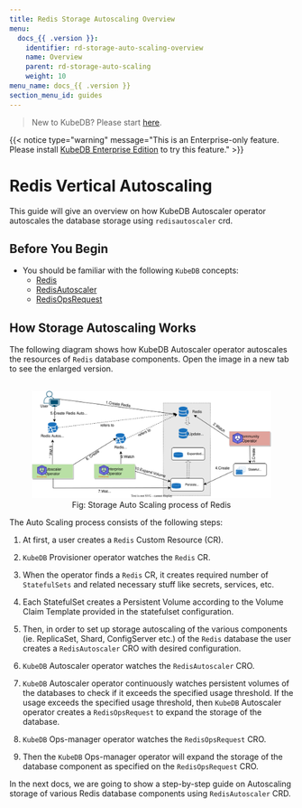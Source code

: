 ```yaml
---
title: Redis Storage Autoscaling Overview
menu:
  docs_{{ .version }}:
    identifier: rd-storage-auto-scaling-overview
    name: Overview
    parent: rd-storage-auto-scaling
    weight: 10
menu_name: docs_{{ .version }}
section_menu_id: guides
---
```


> New to KubeDB? Please start [here](/docs/README.md).

{{< notice type="warning" message="This is an Enterprise-only feature. Please install [KubeDB Enterprise Edition](/docs/setup/install/enterprise.md) to try this feature." >}}

# Redis Vertical Autoscaling

This guide will give an overview on how KubeDB Autoscaler operator autoscales the database storage using `redisautoscaler` crd.

## Before You Begin

- You should be familiar with the following `KubeDB` concepts:
  - [Redis](/docs/guides/redis/concepts/redis.md)
  - [RedisAutoscaler](/docs/guides/redis/concepts/autoscaler.md)
  - [RedisOpsRequest](/docs/guides/redis/concepts/redisopsrequest.md)

## How Storage Autoscaling Works

The following diagram shows how KubeDB Autoscaler operator autoscales the resources of `Redis` database components. Open the image in a new tab to see the enlarged version.

<figure align="center">
  <img alt="Storage Auto Scaling process of Redis" src="/docs/images/redis/rd-storage-autoscaling.svg">
<figcaption align="center">Fig: Storage Auto Scaling process of Redis</figcaption>
</figure>


The Auto Scaling process consists of the following steps:

1. At first, a user creates a `Redis` Custom Resource (CR).

2. `KubeDB` Provisioner  operator watches the `Redis` CR.

3. When the operator finds a `Redis` CR, it creates required number of `StatefulSets` and related necessary stuff like secrets, services, etc.

4. Each StatefulSet creates a Persistent Volume according to the Volume Claim Template provided in the statefulset configuration.

5. Then, in order to set up storage autoscaling of the various components (ie. ReplicaSet, Shard, ConfigServer etc.) of the `Redis` database the user creates a `RedisAutoscaler` CRO with desired configuration.

6. `KubeDB` Autoscaler operator watches the `RedisAutoscaler` CRO.

7. `KubeDB` Autoscaler operator continuously watches persistent volumes of the databases to check if it exceeds the specified usage threshold.
  If the usage exceeds the specified usage threshold, then `KubeDB` Autoscaler operator creates a `RedisOpsRequest` to expand the storage of the database. 
   
8. `KubeDB` Ops-manager operator watches the `RedisOpsRequest` CRO.

9. Then the `KubeDB` Ops-manager operator will expand the storage of the database component as specified on the `RedisOpsRequest` CRO.

In the next docs, we are going to show a step-by-step guide on Autoscaling storage of various Redis database components using `RedisAutoscaler` CRD.
